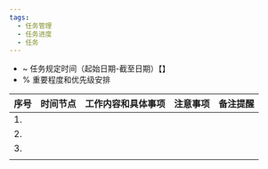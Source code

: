 ```yaml
---
tags:
  - 任务管理
  - 任务进度
  - 任务
---
```

- ~ 任务规定时间（起始日期-截至日期）【】
- % 重要程度和优先级安排 

| 序号  | 时间节点 | 工作内容和具体事项 | 注意事项 | 备注提醒 |
| :-- | :--- | :-------- | ---- | ---- |
| 1.  |      |           |      |      |
| 2.  |      |           |      |      |
| 3.  |      |           |      |      |
|     |      |           |      |      |
